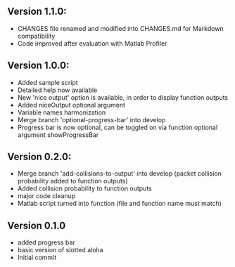 ## Version 1.1.0:
 - CHANGES file renamed and modified into CHANGES.md for Markdown compatibility
 - Code improved after evaluation with Matlab Profiler

## Version 1.0.0:
 - Added sample script
 - Detailed help now available
 - New 'nice output' option is available, in order to display function outputs
 - Added niceOutput optional argument
 - Variable names harmonization
 - Merge branch 'optional-progress-bar' into develop
 - Progress bar is now optional, can be toggled on via function optional argument showProgressBar

## Version 0.2.0:
 - Merge branch 'add-collisions-to-output' into develop (packet collision probability added to function outputs)
 - Added collision probability to function outputs
 - major code cleanup
 - Matlab script turned into function (file and function name must match)

## Version 0.1.0
 - added progress bar
 - basic version of slotted aloha
 - Initial commit

